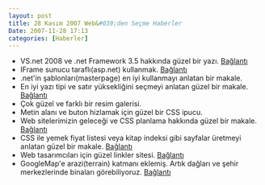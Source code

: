 ```yaml
---
layout: post
title: 28 Kasım 2007 Web&#039;den Seçme Haberler
Date: 2007-11-28 17:13
categories: [Haberler]
---
```


-   VS.net 2008 ve .net Framework 3.5 hakkında güzel bir yazı.
    [Bağlantı][]
-   IFrame sunucu taraflı(asp.net) kullanmak. [Bağlantı][1]
-   .net'in şablonları(masterpage) en iyi kullanmayı anlatan bir makale.
-   En iyi yazı tipi ve satır yüksekliğini seçmeyi anlatan güzel bir
    makale. [Bağlantı][3]
-   Çok güzel ve farklı bir resim galerisi.
-   Metin alanı ve buton hizlamak için güzel bir CSS ipucu.
-   Web sitelerimizin geleceği ve CSS planlama hakkında güzel bir
    makale. [Bağlantı][6]
-   CSS ile yemek fiyat listesi veya kitap indeksi gibi sayfalar
    üretmeyi anlatan güzel bir makale. [Bağlantı][7]
-   Web tasarımcıları için güzel linkler sitesi. [Bağlantı][8]
-   GoogleMap'e arazi(terrain) katmanı eklemiş. Artık dağları ve şehir
    merkezlerinde binaları görebiliyoruz. [Bağlantı][9]


  [Bağlantı]: http://aspnet.4guysfromrolla.com/articles/112107-1.aspx
    ".net framework 3.5"
  [1]: http://www.eggheadcafe.com/tutorials/aspnet/4c4c5f62-678e-4e05-87fd-4477a0d1987c/using-serverside-iframes.aspx
    "Bağlantı"
  [3]: http://www.alistapart.com/articles/howtosizetextincss
    "yazı tipi ve satır yüksekliği"
  [6]: http://www.smileycat.com/miaow/archives/000857.php
    "web sitemizin geleceği"
  [7]: http://www.search-this.com/2007/11/26/css-a-recipe-for-success/
    "yemek fiyat listesi"
  [8]: http://www.forwebdesigners.com/ "Bağlantı"
  [9]: http://googlesystem.blogspot.com/2007/11/new-terrain-layer-in-google-maps.html
    "google map arazi sekmesi"
